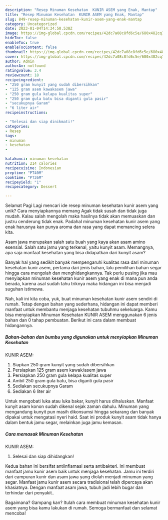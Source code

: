 ```yaml
---
description: "Resep Minuman Kesehatan  KUNIR ASEM yang Enak, Mantap"
title: "Resep Minuman Kesehatan  KUNIR ASEM yang Enak, Mantap"
slug: 849-resep-minuman-kesehatan-kunir-asem-yang-enak-mantap
category: Uncategorized
date: 2023-01-04T14:34:50.538Z
image: https://img-global.cpcdn.com/recipes/42dc7a08c8fd6c5e/680x482cq70/minuman-kesehatan-kunir-asem-foto-resep-utama.jpg
hideToc: false
enableToc: true
enableTocContent: false
thumbnail: https://img-global.cpcdn.com/recipes/42dc7a08c8fd6c5e/680x482cq70/minuman-kesehatan-kunir-asem-foto-resep-utama.jpg
cover: https://img-global.cpcdn.com/recipes/42dc7a08c8fd6c5e/680x482cq70/minuman-kesehatan-kunir-asem-foto-resep-utama.jpg
author: Admin
authorAv: notfound
ratingvalue: 3.4
reviewcount: 18
recipeingredient:
- "250 gram kunyit yang sudah dibersihkan"
- "125 gram asem kawakasem jawa"
- "250 gram gula kelapa kualitas super"
- "250 gram gula batu bisa diganti gula pasir"
- "secukupnya Garam"
- "6 liter air"
recipeinstructions:

- "Selesai dan siap dinikmati!"
categories:
- Resep
tags:
- minuman
- kesehatan
- 

katakunci: minuman kesehatan  
nutrition: 214 calories
recipecuisine: Indonesian
preptime: "PT40M"
cooktime: "PT36M"
recipeyield: "1"
recipecategory: Dessert

---
```



Selamat Pagi Lagi mencari ide resep minuman kesehatan 
kunir asem yang unik? Cara menyiapkannya memang Agak tidak susah dan tidak juga mudah. Kalau salah mengolah maka hasilnya tidak akan memuaskan dan justru cenderung tidak enak. Padahal minuman kesehatan 
kunir asem yang enak harusnya kan punya aroma dan rasa yang dapat memancing selera kita.


Asam jawa merupakan salah satu buah yang kaya akan asam amino esensial. Salah satu jamu yang terkenal, yaitu kunyit asam. Memangnya, apa saja manfaat kesehatan yang bisa didapatkan dari kunyit asam?

Banyak hal yang sedikit banyak mempengaruhi kualitas rasa dari minuman kesehatan 
kunir asem, pertama dari jenis bahan, lalu pemilihan bahan segar hingga cara mengolah dan menghidangkannya. Tak perlu pusing jika mau menyiapkan minuman kesehatan 
kunir asem yang enak di mana pun anda berada, karena asal sudah tahu triknya maka hidangan ini bisa menjadi suguhan istimewa.


Nah, kali ini kita coba, yuk, buat minuman kesehatan 
kunir asem sendiri di rumah. Tetap dengan bahan yang sederhana, hidangan ini dapat memberi manfaat untuk membantu menjaga kesehatan tubuhmu sekeluarga. Kamu bisa menyiapkan Minuman Kesehatan 
KUNIR ASEM menggunakan 6 jenis bahan dan 0 tahap pembuatan. Berikut ini cara dalam membuat hidangannya.

<!--inarticleads1-->

##### Bahan-bahan dan bumbu yang digunakan untuk menyiapkan Minuman Kesehatan 
KUNIR ASEM:

1. Siapkan 250 gram kunyit yang sudah dibersihkan
1. Persiapkan 125 gram asem kawak/asem jawa
1. Persiapkan 250 gram gula kelapa kualitas super
1. Ambil 250 gram gula batu, bisa diganti gula pasir
1. Sediakan secukupnya Garam
1. Sediakan 6 liter air


Untuk mengobati luka atau luka bakar, kunyit harus dihaluskan. Manfaat kunyit asam konon sudah dikenal sejak zaman dahulu. Minuman yang mengandung kunyit pun masih dikonsumsi hingga sekarang dan banyak dipakai untuk mengatasi nyeri haid. Saat ini produk kunyit asam tidak hanya dalam bentuk jamu segar, melainkan juga jamu kemasan. 

<!--inarticleads2-->

##### Cara memasak Minuman Kesehatan 
KUNIR ASEM:


1. Selesai dan siap dihidangkan!

Kedua bahan ini bersifat antiinflamasi serta antibakteri. Ini membuat manfaat jamu kunir asem baik untuk menjaga kesehatan. Jamu ini terdiri dari campuran kunir dan asam jawa yang diolah menjadi minuman yang segar. Manfaat jamu kunir asem secara tradisional telah dipercaya akan khasiatnya. Dengan manfaat asam jawa, tubuh jadi lebih bugar dan terhindar dari penyakit.. 

Bagaimana? Gampang kan? Itulah cara membuat minuman kesehatan 
kunir asem yang bisa kamu lakukan di rumah. Semoga bermanfaat dan selamat mencoba!
